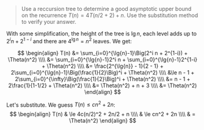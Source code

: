 > Use a reccursion tree to determine a good asymptotic upper bound on the
> recurrence $T(n) = 4T(n/2 + 2) + n$. Use the substitution method to verify
> your answer.

With some simplification, the height of the tree is $\lg{n}$, each level adds
up to $2^i n + 2^{1-i}$ and there are $4^{\lg{n}} = n^2$ leaves. We get:

$$ \begin{align}
   T(n) &= \sum_{i=0}^{\lg{n}-1}\Big(2^i n + 2^{1-i}) + \Theta(n^2) \\\\
        &= \sum_{i=0}^{\lg{n}-1}2^i n + \sum_{i=0}^{\lg{n}-1}2^{1-i} + \Theta(n^2) \\\\
        &= \frac{2^{\lg{n}} - 1}{2 - 1} + 2\sum_{i=0}^{\lg{n}-1}\Big(\frac{1}{2}\Big)^i + \Theta(n^2) \\\\
        &\le n - 1 + 2\sum_{i=0}^{\infty}\Big(\frac{1}{2}\Big)^i + \Theta(n^2) \\\\
        &= n - 1 + 2\frac{1}{1-1/2} + \Theta(n^2) \\\\
        &= \Theta(n^2) + n + 3 \\\\
        &= \Theta(n^2)
   \end{align} $$

Let's substitute. We guess $T(n) \le cn^2 + 2n$:
$$ \begin{align}
   T(n) & \le 4c(n/2)^2 + 2n/2 + n \\\\
        & \le cn^2 + 2n \\\\
        & = \Theta(n^2)
   \end{align} $$
